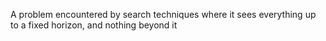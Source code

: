 A problem encountered by search techniques where it sees everything up to a fixed horizon, and nothing beyond it